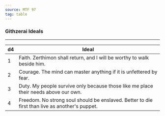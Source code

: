 ```yaml
---
source: MTF 97
tag: table
---
```


### Githzerai Ideals
---
|d4|Ideal|
|----|------------|
|1|Faith. Zerthimon shall return, and I will be worthy to walk beside him.|
|2|Courage. The mind can master anything if it is unfettered by fear.|
|3|Duty. My people survive only because those like me place their needs above our own.|
|4|Freedom. No strong soul should be enslaved. Better to die first than live as another's puppet.|
